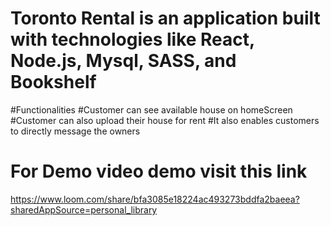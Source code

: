 # Toronto Rental is an application built with technologies like React, Node.js, Mysql, SASS,  and Bookshelf 
#Functionalities
#Customer can see available house on homeScreen
#Customer can also upload their house for rent
#It also enables customers to directly message the owners
# For Demo video demo visit this link
https://www.loom.com/share/bfa3085e18224ac493273bddfa2baeea?sharedAppSource=personal_library

